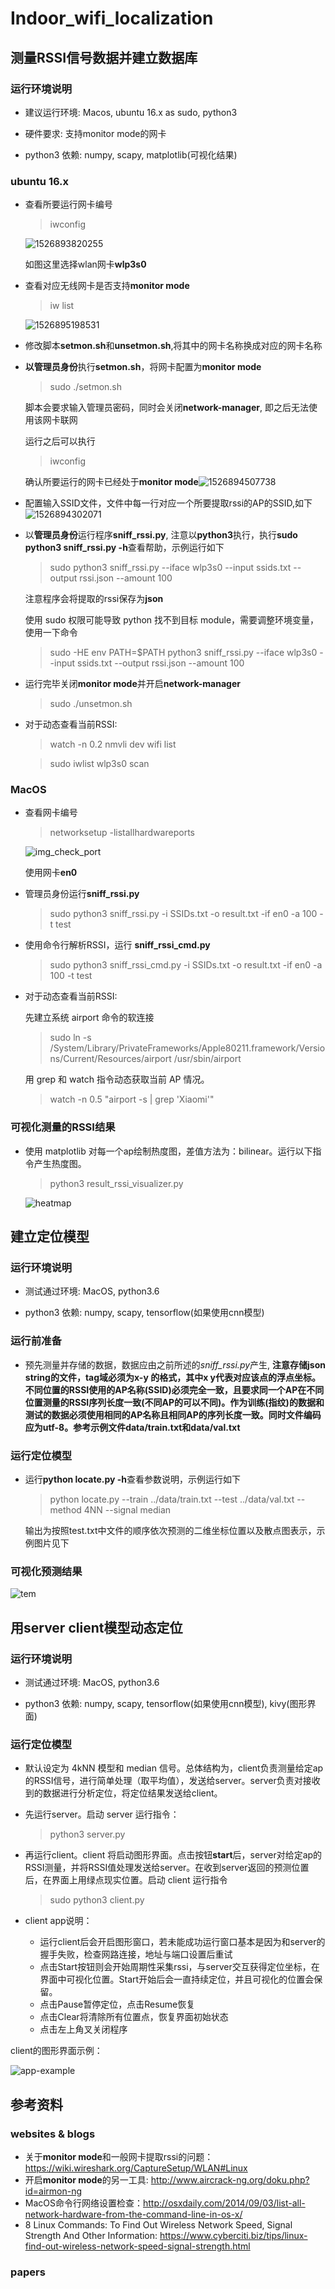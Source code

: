 # Indoor_wifi_localization

## 测量RSSI信号数据并建立数据库

### 运行环境说明

- 建议运行环境: Macos, ubuntu 16.x as sudo, python3

- 硬件要求: 支持monitor mode的网卡

- python3 依赖: numpy, scapy, matplotlib(可视化结果)

### ubuntu 16.x

- 查看所要运行网卡编号

  > iwconfig

  ![1526893820255](./figures/iwconfig1.png)

  如图这里选择wlan网卡**wlp3s0**

- 查看对应无线网卡是否支持**monitor mode**

  > iw list

   ![1526895198531](./figures/iwlist.png)

- 修改脚本**setmon.sh**和**unsetmon.sh**,将其中的网卡名称换成对应的网卡名称

- **以管理员身份**执行**setmon.sh**，将网卡配置为**monitor mode**

  > sudo ./setmon.sh

  脚本会要求输入管理员密码，同时会关闭**network-manager**, 即之后无法使用该网卡联网

  运行之后可以执行

  > iwconfig

  确认所要运行的网卡已经处于**monitor mode**![1526894507738](./figures/iwconfig2.png)

- 配置输入SSID文件，文件中每一行对应一个所要提取rssi的AP的SSID,如下![1526894302071](./figures/ssid.png)

- 以**管理员身份**运行程序**sniff_rssi.py**, 注意以**python3**执行，执行**sudo python3 sniff_rssi.py -h**查看帮助，示例运行如下

  >sudo python3 sniff_rssi.py --iface wlp3s0 --input ssids.txt --output rssi.json --amount 100

  注意程序会将提取的rssi保存为**json**

  使用 sudo 权限可能导致 python 找不到目标 module，需要调整环境变量，使用一下命令

  >sudo -HE env PATH=$PATH python3 sniff_rssi.py --iface wlp3s0 --input ssids.txt --output rssi.json --amount 100

- 运行完毕关闭**monitor mode**并开启**network-manager**

  > sudo ./unsetmon.sh

- 对于动态查看当前RSSI:

  > watch -n 0.2 nmvli dev wifi list

  > sudo iwlist wlp3s0 scan

### MacOS 

- 查看网卡编号

  > networksetup -listallhardwareports

  ![img_check_port](./figures/macos_check_port.png)

  使用网卡**en0**

- 管理员身份运行**sniff_rssi.py**

  > sudo python3 sniff_rssi.py -i SSIDs.txt -o result.txt -if en0 -a 100 -t test

- 使用命令行解析RSSI，运行 **sniff_rssi_cmd.py**

  > sudo python3 sniff_rssi_cmd.py -i SSIDs.txt -o result.txt -if en0 -a 100 -t test

- 对于动态查看当前RSSI:

  先建立系统 airport 命令的软连接

  > sudo ln -s /System/Library/PrivateFrameworks/Apple80211.framework/Versions/Current/Resources/airport /usr/sbin/airport

  用 grep 和 watch 指令动态获取当前 AP 情况。

  > watch -n 0.5 "airport -s | grep 'Xiaomi'"

### 可视化测量的RSSI结果

- 使用 matplotlib 对每一个ap绘制热度图，差值方法为：bilinear。运行以下指令产生热度图。

  > python3 result_rssi_visualizer.py

  ![heatmap](./figures/rssi_heatmap_Xiaomi_3336.png)

## 建立定位模型

### 运行环境说明

- 测试通过环境: MacOS, python3.6

- python3 依赖: numpy, scapy, tensorflow(如果使用cnn模型)

### 运行前准备

- 预先测量并存储的数据，数据应由之前所述的*sniff_rssi.py*产生, **注意存储json string的文件，tag域必须为x-y 的格式，其中x y代表对应该点的浮点坐标。不同位置的RSSI使用的AP名称(SSID)必须完全一致，且要求同一个AP在不同位置测量的RSSI序列长度一致(不同AP的可以不同)。作为训练(指纹)的数据和测试的数据必须使用相同的AP名称且相同AP的序列长度一致。同时文件编码应为utf-8。参考示例文件data/train.txt和data/val.txt**

### 运行定位模型

- 运行**python locate.py -h**查看参数说明，示例运行如下

  > python locate.py --train ../data/train.txt --test ../data/val.txt --method 4NN --signal median

  输出为按照test.txt中文件的顺序依次预测的二维坐标位置以及散点图表示，示例图片见下

### 可视化预测结果

 ![tem](./figures/pred.png)

## 用server client模型动态定位

### 运行环境说明

- 测试通过环境: MacOS, python3.6

- python3 依赖: numpy, scapy, tensorflow(如果使用cnn模型), kivy(图形界面)

### 运行定位模型

- 默认设定为 4kNN 模型和 median 信号。总体结构为，client负责测量给定ap的RSSI信号，进行简单处理（取平均值），发送给server。server负责对接收到的数据进行分析定位，将定位结果发送给client。

- 先运行server。启动 server 运行指令：

  > python3 server.py

- 再运行client。client 将启动图形界面。点击按钮**start**后，server对给定ap的RSSI测量，并将RSSI值处理发送给server。在收到server返回的预测位置后，在界面上用绿点现实位置。启动 client 运行指令

  > sudo python3 client.py

- client app说明：

  - 运行client后会开启图形窗口，若未能成功运行窗口基本是因为和server的握手失败，检查网路连接，地址与端口设置后重试
  - 点击Start按钮则会开始周期性采集rssi，与server交互获得定位坐标，在界面中可视化位置。Start开始后会一直持续定位，并且可视化的位置会保留。
  - 点击Pause暂停定位，点击Resume恢复
  - 点击Clear将清除所有位置点，恢复界面初始状态
  - 点击左上角叉关闭程序

client的图形界面示例：

![app-example](./figures/app-3.png)

## 参考资料

### websites & blogs 

- 关于**monitor mode**和一般网卡提取rssi的问题：https://wiki.wireshark.org/CaptureSetup/WLAN#Linux
- 开启**monitor mode**的另一工具: http://www.aircrack-ng.org/doku.php?id=airmon-ng
- MacOS命令行网络设置检查：http://osxdaily.com/2014/09/03/list-all-network-hardware-from-the-command-line-in-os-x/
- 8 Linux Commands: To Find Out Wireless Network Speed, Signal Strength And Other Information: https://www.cyberciti.biz/tips/linux-find-out-wireless-network-speed-signal-strength.html

### papers
